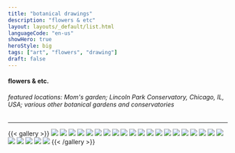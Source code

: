 ```yaml
---
title: "botanical drawings"
description: "flowers & etc"
layout: layouts/_default/list.html
languageCode: "en-us"
showHero: true
heroStyle: big
tags: ["art", "flowers", "drawing"]
draft: false
---
```

#### flowers & etc.
###### featured locations: Mom's garden; Lincoln Park Conservatory, Chicago, IL, USA; various other botanical gardens and conservatories
---

{{< gallery >}}
  <img src="gallery/cardinalflower.JPG" class="grid-w50 md:grid-w33 xl:grid-w25" />
  <img src="gallery/dendrochilum_magnum_large_chain_orchid.JPG" class="grid-w50 md:grid-w33 xl:grid-w25" />
  <img src="gallery/echinacea_purpurea_purple_cone_flower.PNG" class="grid-w50 md:grid-w33 xl:grid-w25" />
  <img src="gallery/echiveria_violet_queen.PNG" class="grid-w50 md:grid-w33 xl:grid-w25" />
  <img src="gallery/goldfish_plant.jpg" class="grid-w50 md:grid-w33 xl:grid-w25" />
  <img src="gallery/hemerocallis_fulva_daylily.PNG" class="grid-w50 md:grid-w33 xl:grid-w25" />
  <img src="gallery/houstonia_caerulea_bluets.PNG" class="grid-w50 md:grid-w33 xl:grid-w25" />
  <img src="gallery/japanesemaple.JPG" class="grid-w50 md:grid-w33 xl:grid-w25" />
  <img src="gallery/koi.PNG" class="grid-w50 md:grid-w33 xl:grid-w25" />
  <img src="gallery/liatris_spicata_blazing_star.JPG" class="grid-w50 md:grid-w33 xl:grid-w25" />
  <img src="gallery/Lincoln_conservatory_entrance.JPG" class="grid-w50 md:grid-w33 xl:grid-w25" />
  <img src="gallery/lincoln_conservatory_fern_room.JPG" class="grid-w50 md:grid-w33 xl:grid-w25" />
  <img src="gallery/lincoln_conservatory_orchid_room.JPG" class="grid-w50 md:grid-w33 xl:grid-w25" />
  <img src="gallery/osteospermum_ecklonis_akila_flower.PNG" class="grid-w50 md:grid-w33 xl:grid-w25" />
  <img src="gallery/perovskia_atriplicifolia_asclepias_tuberosa_russian_sage_butterfly_weed.JPG" class="grid-w50 md:grid-w33 xl:grid-w25" />
  <img src="gallery/petunia_x_hybrida.PNG" class="grid-w50 md:grid-w33 xl:grid-w25" />
  <img src="gallery/portulaca_gradiflora_moss_rose.PNG" class="grid-w50 md:grid-w33 xl:grid-w25" />
  <img src="gallery/regatta_sapphire_lobelia_spiderwort.PNG" class="grid-w50 md:grid-w33 xl:grid-w25" />
  <img src="gallery/rosa_the_fairy_shrub_rose.PNG" class="grid-w50 md:grid-w33 xl:grid-w25" />
  <img src="gallery/rotheca_myricaides_blue_butterfly_bush.JPG" class="grid-w50 md:grid-w33 xl:grid-w25" />
  <img src="gallery/scaevola_aemula_pink_wonder.PNG" class="grid-w50 md:grid-w33 xl:grid-w25" />
  <img src="gallery/spirea.JPG" class="grid-w50 md:grid-w33 xl:grid-w25" />
  <img src="gallery/wisteria_frutescens.JPG" class="grid-w50 md:grid-w33 xl:grid-w25" />
  <img src="gallery/yellowmushroom.jpg" class="grid-w50 md:grid-w33 xl:grid-w25" />
  <img src="gallery/zinnia_elegans.PNG" class="grid-w50 md:grid-w33 xl:grid-w25" />
{{< /gallery >}}
